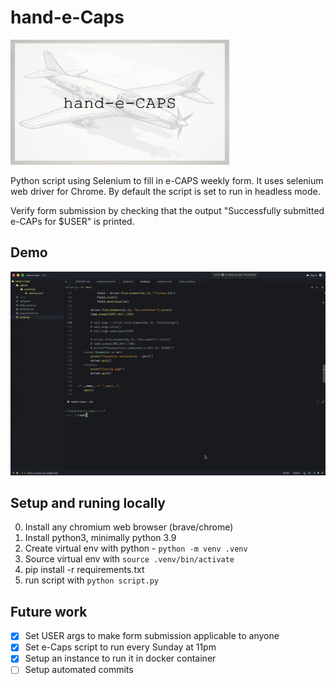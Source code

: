 # hand-e-Caps

<img src="./demo/hand-e-caps.png" width="350" height="200" alt="hand-e-caps-img"/>

Python script using Selenium to fill in e-CAPS weekly form. It uses selenium web driver for Chrome. By default the script is set to run in headless mode.

Verify form submission by checking that the output "Successfully submitted e-CAPs for $USER" is printed.

## Demo

![demo](./demo/handecaps-demo.gif)

## Setup and runing locally

0. Install any chromium web browser (brave/chrome)
1. Install python3, minimally python 3.9
2. Create virtual env with python - `python -m venv .venv`
3. Source virtual env with `source .venv/bin/activate`
4. pip install -r requirements.txt
5. run script with `python script.py`

## Future work

- [x] Set USER args to make form submission applicable to anyone
- [x] Set e-Caps script to run every Sunday at 11pm
- [x] Setup an instance to run it in docker container
- [ ] Setup automated commits
